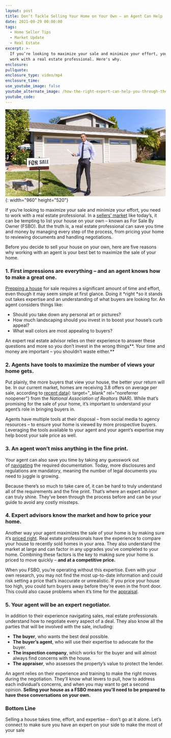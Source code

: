 ```yaml
---
layout: post
title: Don’t Tackle Selling Your Home on Your Own – an Agent Can Help
date: 2021-09-29 00:00:00
tags:
  - Home Seller Tips
  - Market Update
  - Real Estate
excerpt: >-
  If you’re looking to maximize your sale and minimize your effort, you need to
  work with a real estate professional. Here's why.
enclosure:
pullquote:
enclosure_type: video/mp4
enclosure_time:
use_youtube_image: false
youtube_alternate_image: /how-the-right-expert-can-help-you-through-the-overwhelming-market-17.png
youtube_code:
---
```

![](/pexels-kindel-media-7578851.jpg){: width="960" height="520"}

If you’re looking to maximize your sale and minimize your effort, you need to work with a real estate professional. In a&nbsp;[sellers’ market](https://www.buyandsellvero.com/blog/what-does-being-in-a-sellers-market-mean/)&nbsp;like today’s, it can be tempting to list your house on your own – known as For Sale By Owner (FSBO). But the truth is, a real estate professional can save you time and money by managing every step of the process, from pricing your home to reviewing documents and handling negotiations.

Before you decide to sell your house on your own, here are five reasons why working with an agent is your best bet to maximize the sale of your home.

### **1\. First impressions are everything – and an agent knows how to make a great one.**

[Prepping a house](https://www.buyandsellvero.com/blog/your-checklist-to-get-ready-to-sell/)&nbsp;for sale requires a significant amount of time and effort, even though it may seem simple at first glance. Doing it&nbsp;*right&nbsp;*so it stands out takes expertise and an understanding of what buyers are looking for. An agent considers things like:

* Should you take down any personal art or pictures?
* How much landscaping should you invest in to boost your house’s curb appeal?
* What wall colors are most appealing to buyers?

An expert real estate advisor relies on their experience to answer these questions and more so you don’t invest in the wrong things**. Your time and money are important – you shouldn’t waste either.**

### **2\. Agents have tools to maximize the number of views your home gets.**

Put plainly, the more buyers that view your house, the better your return will be. In our current market, homes are receiving 3.8 offers on average per sale, according to&nbsp;[recent data](https://cdn.nar.realtor/sites/default/files/documents/2021-08-realtors-conference-index-09-22-2021_0.pdf){: target="_blank" rel="noreferrer noopener"}&nbsp;from the&nbsp;*National Association of Realtors*&nbsp;(NAR). While that’s promising for the sale of your home, it’s important to understand your agent’s role in bringing buyers in.

Agents have multiple tools at their disposal – from social media to agency resources – to ensure your home is viewed by more prospective buyers. Leveraging the tools available to your agent and your agent’s expertise may help boost your sale price as well.

### **3\. An agent won’t miss anything in the fine print.**

Your agent can also save you time by taking any guesswork out of&nbsp;[navigating](https://www.buyandsellvero.com/blog/how-the-right-expert-can-help-you-through-the-overwhelming-market/)&nbsp;the required documentation. Today, more disclosures and regulations are mandatory, meaning the number of legal documents you need to juggle is growing.

Because there’s so much to take care of, it can be hard to truly understand all of the requirements and the fine print. That’s where an expert advisor can truly shine. They’ve been through the process before and can be your guide to avoid any costly missteps.

### **4\. Expert advisors know the market and how to price your home.**

Another way your agent maximizes the sale of your home is by making sure it’s&nbsp;[priced right](https://www.buyandsellvero.com/blog/your-agent-is-key-when-pricing-your-house/). Real estate professionals have the experience to compare your house to recently sold homes in your area. They also understand the market at large and can factor in any upgrades you’ve completed to your home. Combining these factors is the key to making sure your home is priced to move quickly –&nbsp;**and at a competitive price.**

When you FSBO, you’re operating without this expertise. Even with your own research, you may not find the most up-to-date information and could risk setting a price that’s inaccurate or unrealistic. If you price your house too high, you could turn buyers away before they’re even in the front door. This could also cause problems when it’s time for the&nbsp;[appraisal](https://www.buyandsellvero.com/blog/what-to-expect-as-appraisal-gaps-grow/).

### **5\. Your agent will be an expert negotiator.**

In addition to their experience navigating sales, real estate professionals understand how to negotiate every aspect of a deal. They also know all the parties that will be involved with the sale, including:

* **The buyer**, who wants the best deal possible.
* **The buyer’s agent**, who will use their expertise to advocate for the buyer.
* **The inspection company**, which works for the buyer and will almost always find concerns with the house.
* **The appraiser**, who assesses the property’s value to protect the lender.

An agent relies on their experience and training to make the right moves during the negotiation. They’ll know what levers to pull, how to address each individual’s concerns, and when you may want to get a second opinion.&nbsp;**Selling your house as a FSBO means you’ll need to be prepared to have these conversations on your own.**

### **Bottom Line**

Selling a house takes time, effort, and expertise – don’t go at it alone. Let’s connect to make sure you have an expert on your side to make the most of your sale
